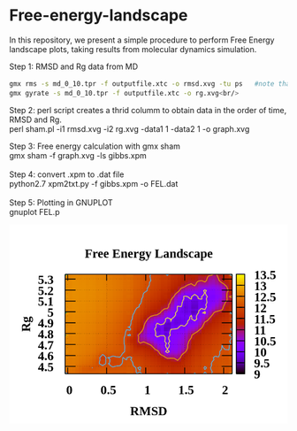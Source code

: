 # Free-energy-landscape<br/>
In this repository, we present a simple procedure to perform Free Energy landscape plots, taking results from molecular dynamics simulation.<br/>

Step 1: RMSD and Rg data from MD<br/>
```sh
gmx rms -s md_0_10.tpr -f outputfile.xtc -o rmsd.xvg -tu ps   #note that time has to be in ps.<br/>
gmx gyrate -s md_0_10.tpr -f outputfile.xtc -o rg.xvg<br/>
```
Step 2: perl script creates a thrid columm to obtain data in the order of time, RMSD and Rg.<br/>
perl sham.pl -i1 rmsd.xvg -i2 rg.xvg -data1 1 -data2 1 -o graph.xvg<br/>

Step 3: Free energy calculation with gmx sham<br/>
gmx sham -f graph.xvg -ls gibbs.xpm<br/>
<br/>
Step 4: convert .xpm to .dat file<br/>
python2.7 xpm2txt.py -f gibbs.xpm -o FEL.dat<br/>
<br/>
Step 5: Plotting in GNUPLOT<br/>
gnuplot FEL.p<br/>

![alt text](https://github.com/tavolivos/Free-energy-landscape/blob/main/FEL.png?raw=true)

